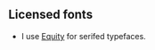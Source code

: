 ## Licensed fonts
* I use [Equity](https://typographyforlawyers.com/equity.html) for serifed typefaces.